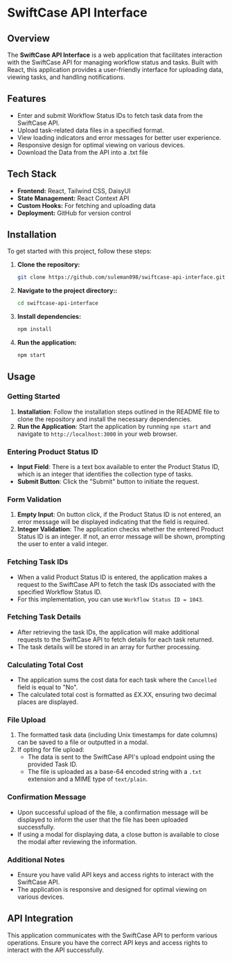 # SwiftCase API Interface

## Overview

The **SwiftCase API Interface** is a web application that facilitates interaction with the SwiftCase API for managing workflow status and tasks. Built with React, this application provides a user-friendly interface for uploading data, viewing tasks, and handling notifications.

## Features

- Enter and submit Workflow Status IDs to fetch task data from the SwiftCase API.
- Upload task-related data files in a specified format.
- View loading indicators and error messages for better user experience.
- Responsive design for optimal viewing on various devices.
- Download the Data from the API into a .txt file

## Tech Stack

- **Frontend:** React, Tailwind CSS, DaisyUI
- **State Management:** React Context API
- **Custom Hooks:** For fetching and uploading data
- **Deployment:** GitHub for version control

## Installation

To get started with this project, follow these steps:

1. **Clone the repository:**
   ```bash
   git clone https://github.com/suleman098/swiftcase-api-interface.git


2. **Navigate to the project directory::**
   ```bash
   cd swiftcase-api-interface
   
3. **Install dependencies:**
   ```bash
   npm install

4. **Run the application:**
   ```bash
   npm start


## Usage

### Getting Started

1. **Installation**: Follow the installation steps outlined in the README file to clone the repository and install the necessary dependencies.
2. **Run the Application**: Start the application by running `npm start` and navigate to `http://localhost:3000` in your web browser.

### Entering Product Status ID

- **Input Field**: There is a text box available to enter the Product Status ID, which is an integer that identifies the collection type of tasks.
- **Submit Button**: Click the "Submit" button to initiate the request.

### Form Validation

1. **Empty Input**: On button click, if the Product Status ID is not entered, an error message will be displayed indicating that the field is required.
2. **Integer Validation**: The application checks whether the entered Product Status ID is an integer. If not, an error message will be shown, prompting the user to enter a valid integer.

### Fetching Task IDs

- When a valid Product Status ID is entered, the application makes a request to the SwiftCase API to fetch the task IDs associated with the specified Workflow Status ID.
- For this implementation, you can use `Workflow Status ID = 1043`.

### Fetching Task Details

- After retrieving the task IDs, the application will make additional requests to the SwiftCase API to fetch details for each task returned.
- The task details will be stored in an array for further processing.

### Calculating Total Cost

- The application sums the cost data for each task where the `Cancelled` field is equal to "No".
- The calculated total cost is formatted as £X.XX, ensuring two decimal places are displayed.

### File Upload

1. The formatted task data (including Unix timestamps for date columns) can be saved to a file or outputted in a modal.
2. If opting for file upload:
   - The data is sent to the SwiftCase API's upload endpoint using the provided Task ID.
   - The file is uploaded as a base-64 encoded string with a `.txt` extension and a MIME type of `text/plain`.

### Confirmation Message

- Upon successful upload of the file, a confirmation message will be displayed to inform the user that the file has been uploaded successfully.
- If using a modal for displaying data, a close button is available to close the modal after reviewing the information.

### Additional Notes

- Ensure you have valid API keys and access rights to interact with the SwiftCase API.
- The application is responsive and designed for optimal viewing on various devices.



## API Integration
This application communicates with the SwiftCase API to perform various operations. Ensure you have the correct API keys and access rights to interact with the API successfully.




